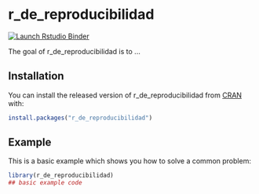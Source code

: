 
# r_de_reproducibilidad

<!-- badges: start -->
[![Launch Rstudio Binder](http://mybinder.org/badge_logo.svg)](https://mybinder.org/v2/gh/flor14/r_de_reproducibilidad/master?urlpath=rstudio)
<!-- badges: end -->

The goal of r_de_reproducibilidad is to ...

## Installation

You can install the released version of r_de_reproducibilidad from [CRAN](https://CRAN.R-project.org) with:

``` r
install.packages("r_de_reproducibilidad")
```

## Example

This is a basic example which shows you how to solve a common problem:

``` r
library(r_de_reproducibilidad)
## basic example code
```


